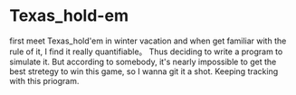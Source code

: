 # Texas_hold-em
  first meet Texas_hold'em in winter vacation and when get familiar with the rule of it, I find it really quantifiable。
  Thus deciding to write a program to simulate it. 
  But according to somebody, it's nearly impossible to get the best stretegy to win this game, so I wanna git it a shot. Keeping tracking with this priogram.
